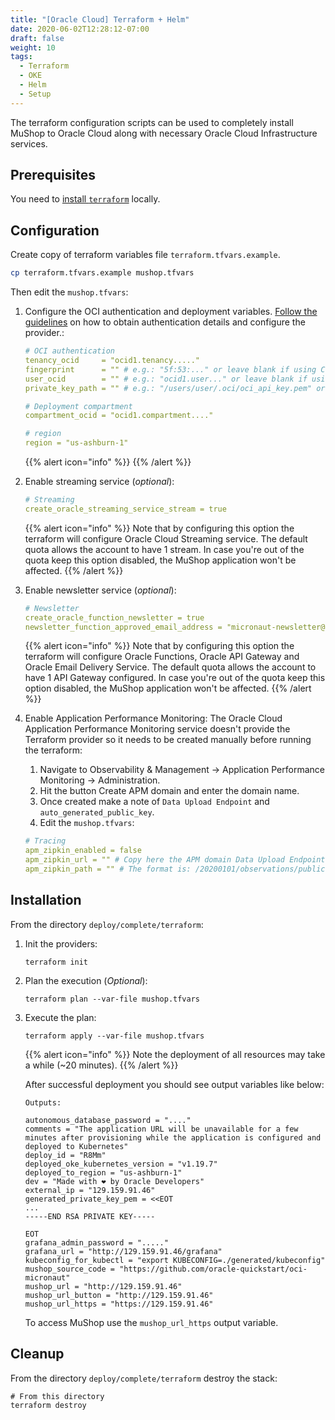 ```yaml
---
title: "[Oracle Cloud] Terraform + Helm"
date: 2020-06-02T12:28:12-07:00
draft: false
weight: 10
tags:
  - Terraform
  - OKE
  - Helm
  - Setup
---
```


The terraform configuration scripts can be used to completely install MuShop to Oracle Cloud along with necessary Oracle Cloud Infrastructure services.

## Prerequisites

You need to [install `terraform`](https://www.terraform.io/downloads.html) locally.

## Configuration

Create copy of terraform variables file `terraform.tfvars.example`.

```bash
cp terraform.tfvars.example mushop.tfvars
```

Then edit the `mushop.tfvars`:


1. Configure the OCI authentication and deployment variables. [Follow the guidelines](https://docs.oracle.com/en-us/iaas/Content/API/SDKDocs/terraformproviderconfiguration.htm) on how to obtain authentication details and configure the provider.:
    ```yaml
    # OCI authentication
    tenancy_ocid     = "ocid1.tenancy....."
    fingerprint      = "" # e.g.: "5f:53:..." or leave blank if using CloudShell
    user_ocid        = "" # e.g.: "ocid1.user..." or leave blank if using CloudShell
    private_key_path = "" # e.g.: "/users/user/.oci/oci_api_key.pem" or leave blank if using CloudShell

    # Deployment compartment
    compartment_ocid = "ocid1.compartment...."

    # region
    region = "us-ashburn-1"
    ```

   {{% alert icon="info" %}}
   {{% /alert %}}


1. Enable streaming service (*optional*):
    ```yaml
    # Streaming
    create_oracle_streaming_service_stream = true
    ```

   {{% alert icon="info" %}}
   Note that by configuring this option the terraform will configure Oracle Cloud Streaming service.
   The default quota allows the account to have 1 stream.
   In case you're out of the quota keep this option disabled, the MuShop application won't be affected.
   {{% /alert %}}

1. Enable newsletter service (*optional*):
    ```yaml
    # Newsletter
    create_oracle_function_newsletter = true
    newsletter_function_approved_email_address = "micronaut-newsletter@mushop.com"
    ```

   {{% alert icon="info" %}}
   Note that by configuring this option the terraform will configure Oracle Functions, Oracle API Gateway and Oracle Email Delivery Service.
   The default quota allows the account to have 1 API Gateway configured.
   In case you're out of the quota keep this option disabled, the MuShop application won't be affected.
   {{% /alert %}}
   
1. Enable Application Performance Monitoring:
  The Oracle Cloud Application Performance Monitoring service doesn't provide the Terraform provider so it needs to be created manually before running the terraform:
   
    1. Navigate to Observability & Management -> Application Performance Monitoring -> Administration.
    1. Hit the button Create APM domain and enter the domain name.
    1. Once created make a note of `Data Upload Endpoint` and `auto_generated_public_key`.
    1. Edit the `mushop.tfvars`:

     ```yaml
     # Tracing
     apm_zipkin_enabled = false
     apm_zipkin_url = "" # Copy here the APM domain Data Upload Endpoint.
     apm_zipkin_path = "" # The format is: /20200101/observations/public-span?dataFormat=zipkin&dataFormatVersion=2&dataKey=<auto_generated_public_key>
     ```

## Installation
From the directory `deploy/complete/terraform`:
1. Init the providers:
    ```shell
    terraform init
    ```

1. Plan the execution (*Optional*):
    ```shell
    terraform plan --var-file mushop.tfvars
    ```

1. Execute the plan:
    ```shell
    terraform apply --var-file mushop.tfvars
    ```
   {{% alert icon="info" %}}
   Note the deployment of all resources may take a while (~20 minutes).
   {{% /alert %}}
   
    After successful deployment you should see output variables like below:
    ```
    Outputs:

    autonomous_database_password = "...."
    comments = "The application URL will be unavailable for a few minutes after provisioning while the application is configured and deployed to Kubernetes"
    deploy_id = "R8Mm"
    deployed_oke_kubernetes_version = "v1.19.7"
    deployed_to_region = "us-ashburn-1"
    dev = "Made with ❤ by Oracle Developers"
    external_ip = "129.159.91.46"
    generated_private_key_pem = <<EOT
    ...
    -----END RSA PRIVATE KEY-----

    EOT
    grafana_admin_password = "....."
    grafana_url = "http://129.159.91.46/grafana"
    kubeconfig_for_kubectl = "export KUBECONFIG=./generated/kubeconfig"
    mushop_source_code = "https://github.com/oracle-quickstart/oci-micronaut"
    mushop_url = "http://129.159.91.46"
    mushop_url_button = "http://129.159.91.46"
    mushop_url_https = "https://129.159.91.46"
    ```

   To access MuShop use the `mushop_url_https` output variable.

## Cleanup

From the directory `deploy/complete/terraform` destroy the stack:

```shell
# From this directory
terraform destroy
```

